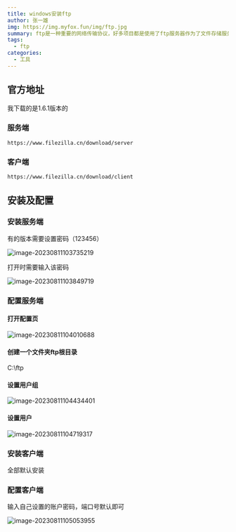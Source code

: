 ```yaml
---
title: windows安装ftp
author: 张一雄
img: https://img.myfox.fun/img/ftp.jpg
summary: ftp是一种重要的网络传输协议，好多项目都是使用了ftp服务器作为了文件存储服务。所以我认为在本地搭建一个ftp服务，进行学习和测试，是一件很重要的事情
tags:
  - ftp
categories:
  - 工具
---
```


## 官方地址

我下载的是1.6.1版本的

### 服务端

```http
https://www.filezilla.cn/download/server
```

### 客户端

```http
https://www.filezilla.cn/download/client
```

## 安装及配置

### 安装服务端

有的版本需要设置密码（123456）

![image-20230811103735219](https://img.myfox.fun/img/20230811103736.png)

打开时需要输入该密码

![image-20230811103849719](https://img.myfox.fun/img/20230811103850.png)

### 配置服务端

#### 打开配置页

![image-20230811104010688](https://img.myfox.fun/img/20230811104011.png)

#### 创建一个文件夹ftp根目录

C:\ftp

#### 设置用户组

![image-20230811104434401](https://img.myfox.fun/img/20230811104437.png)

#### 设置用户

![image-20230811104719317](https://img.myfox.fun/img/20230811104720.png)

### 安装客户端

全部默认安装

### 配置客户端

输入自己设置的账户密码，端口号默认即可

![image-20230811105053955](https://img.myfox.fun/img/20230811105055.png)
